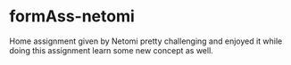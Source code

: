 # formAss-netomi
Home assignment given by Netomi pretty challenging and enjoyed it while doing this assignment learn some new concept as well. 
